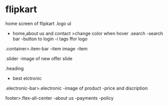 # flipkart
home screen of flipkart
.logo
ul
- home,about us and contact >change color when hover
.search 
-search bar 
-button to login
-i tags ffor logo

.container>.item-bar
-item image
-item <a>

.slider
-image of new offer slide

.heading
- best elctronic

.electronic-bar>.electronic
-image of product
-price and discription

footer>.flex-all-center
-about us
-payments
-policy






